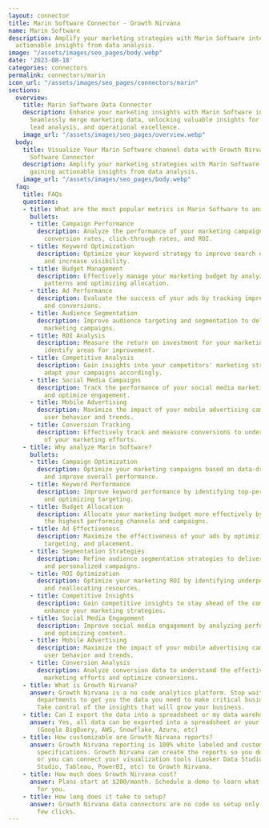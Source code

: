 ```yaml
---
layout: connector
title: Marin Software Connector - Growth Nirvana
name: Marin Software
description: Amplify your marketing strategies with Marin Software integration, gaining
  actionable insights from data analysis.
image: "/assets/images/seo_pages/body.webp"
date: '2023-08-18'
categories: connectors
permalink: connectors/marin
icon_url: "/assets/images/seo_pages/connectors/marin"
sections:
  overview:
    title: Marin Software Data Connector
    description: Enhance your marketing insights with Marin Software integration.
      Seamlessly merge marketing data, unlocking valuable insights for campaign strategies,
      lead analysis, and operational excellence.
    image_url: "/assets/images/seo_pages/overview.webp"
  body:
    title: Visualize Your Marin Software channel data with Growth Nirvana's Marin
      Software Connector
    description: Amplify your marketing strategies with Marin Software integration,
      gaining actionable insights from data analysis.
    image_url: "/assets/images/seo_pages/body.webp"
  faq:
    title: FAQs
    questions:
    - title: What are the most popular metrics in Marin Software to analyze?
      bullets:
      - title: Campaign Performance
        description: Analyze the performance of your marketing campaigns, including
          conversion rates, click-through rates, and ROI.
      - title: Keyword Optimization
        description: Optimize your keyword strategy to improve search engine rankings
          and increase visibility.
      - title: Budget Management
        description: Effectively manage your marketing budget by analyzing spending
          patterns and optimizing allocation.
      - title: Ad Performance
        description: Evaluate the success of your ads by tracking impressions, clicks,
          and conversions.
      - title: Audience Segmentation
        description: Improve audience targeting and segmentation to deliver more personalized
          marketing campaigns.
      - title: ROI Analysis
        description: Measure the return on investment for your marketing efforts and
          identify areas for improvement.
      - title: Competitive Analysis
        description: Gain insights into your competitors' marketing strategies and
          adapt your campaigns accordingly.
      - title: Social Media Campaigns
        description: Track the performance of your social media marketing campaigns
          and optimize engagement.
      - title: Mobile Advertising
        description: Maximize the impact of your mobile advertising campaigns by analyzing
          user behavior and trends.
      - title: Conversion Tracking
        description: Effectively track and measure conversions to understand the effectiveness
          of your marketing efforts.
    - title: Why analyze Marin Software?
      bullets:
      - title: Campaign Optimization
        description: Optimize your marketing campaigns based on data-driven insights
          and improve overall performance.
      - title: Keyword Performance
        description: Improve keyword performance by identifying top-performing keywords
          and optimizing targeting.
      - title: Budget Allocation
        description: Allocate your marketing budget more effectively by identifying
          the highest performing channels and campaigns.
      - title: Ad Effectiveness
        description: Maximize the effectiveness of your ads by optimizing ad copy,
          targeting, and placement.
      - title: Segmentation Strategies
        description: Refine audience segmentation strategies to deliver more targeted
          and personalized campaigns.
      - title: ROI Optimization
        description: Optimize your marketing ROI by identifying underperforming campaigns
          and reallocating resources.
      - title: Competitive Insights
        description: Gain competitive insights to stay ahead of the competition and
          enhance your marketing strategies.
      - title: Social Media Engagement
        description: Improve social media engagement by analyzing performance metrics
          and optimizing content.
      - title: Mobile Advertising
        description: Maximize the impact of your mobile advertising campaigns by analyzing
          user behavior and trends.
      - title: Conversion Analysis
        description: Analyze conversion data to understand the effectiveness of your
          marketing efforts and optimize conversions.
    - title: What is Growth Nirvana?
      answer: Growth Nirvana is a no code analytics platform. Stop waiting for other
        departments to get you the data you need to make critical business decisions.
        Take control of the insights that will grow your business.
    - title: Can I export the data into a spreadsheet or my data warehouse?
      answer: Yes, all data can be exported into a spreadsheet or your data warehouse
        (Google BigQuery, AWS, Snowflake, Azure, etc)
    - title: How customizable are Growth Nirvana reports?
      answer: Growth Nirvana reporting is 100% white labeled and customized to your
        specifications. Growth Nirvana can create the reports so you don’t have to
        or you can connect your visualization tools (Looker Data Studio/Google Data
        Studio, Tableau, PowerBI, etc) to Growth Nirvana.
    - title: How much does Growth Nirvana cost?
      answer: Plans start at $200/month. Schedule a demo to learn what plan is best
        for you.
    - title: How long does it take to setup?
      answer: Growth Nirvana data connectors are no code so setup only requires a
        few clicks.
---
```

